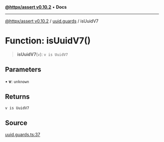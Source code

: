 [**@httpx/assert v0.10.2**](../../README.md) • **Docs**

***

[@httpx/assert v0.10.2](../../README.md) / [uuid.guards](../README.md) / isUuidV7

# Function: isUuidV7()

> **isUuidV7**(`v`): `v is UuidV7`

## Parameters

• **v**: `unknown`

## Returns

`v is UuidV7`

## Source

[uuid.guards.ts:37](https://github.com/belgattitude/httpx/blob/c2b4400d3e1e7ce81677911e5629c323b752b635/packages/assert/src/uuid.guards.ts#L37)
